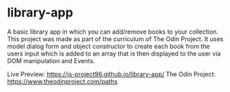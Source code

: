 # library-app

A basic library app in which you can add/remove books to your collection. This project was made as part of the curriculum of The Odin Project.
It uses model dialog form and object constructor to create each book from the users input which is added to an array that is then displayed to the user via DOM manipulation and Events.

Live Preview: https://js-project96.github.io/library-app/
The Odin Project: https://www.theodinproject.com/paths
